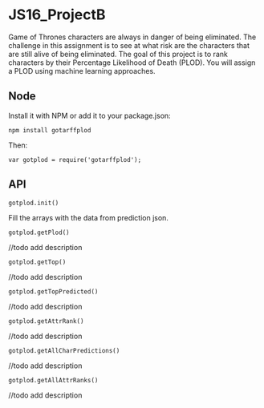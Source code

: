 # JS16_ProjectB
Game of Thrones characters are always in danger of being eliminated. The challenge in this assignment is to see at what risk are the characters that are still alive of being eliminated. The goal of this project is to rank characters by their Percentage Likelihood of Death (PLOD). You will assign a PLOD using machine learning approaches.

## Node
Install it with NPM or add it to your package.json:
```
npm install gotarffplod
```
Then:
```
var gotplod = require('gotarffplod');
```

## API
```
gotplod.init()
```
Fill the arrays with the data from prediction json.

```
gotplod.getPlod()
```
//todo add description

```
gotplod.getTop()
```
//todo add description

```
gotplod.getTopPredicted()
```
//todo add description

```
gotplod.getAttrRank()
```
//todo add description

```
gotplod.getAllCharPredictions()
```
//todo add description

```
gotplod.getAllAttrRanks()
```
//todo add description
